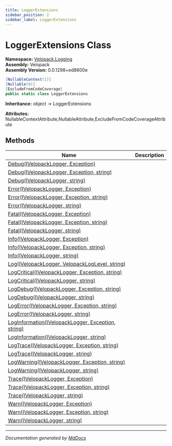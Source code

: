 ```yaml
---
title: LoggerExtensions
sidebar_position: 2
sidebar_label: LoggerExtensions
---
```

<!--  
  <auto-generated>   
    The contents of this file were generated by a tool.  
    Changes to this file may be list if the file is regenerated  
  </auto-generated>   
-->

# LoggerExtensions Class

**Namespace:** [Velopack.Logging](../index.md)  
**Assembly:** Velopack  
**Assembly Version:** 0.0.1298+ed8600e

```csharp
[NullableContext(1)]
[Nullable(0)]
[ExcludeFromCodeCoverage]
public static class LoggerExtensions
```

**Inheritance:** object → LoggerExtensions

**Attributes:** NullableContextAttribute,NullableAttribute,ExcludeFromCodeCoverageAttribute

## Methods

| Name                                                                                                                           | Description |
| ------------------------------------------------------------------------------------------------------------------------------ | ----------- |
| [Debug(IVelopackLogger, Exception)](methods/Debug.md#debugivelopacklogger-exception)                                           |             |
| [Debug(IVelopackLogger, Exception, string)](methods/Debug.md#debugivelopacklogger-exception-string)                            |             |
| [Debug(IVelopackLogger, string)](methods/Debug.md#debugivelopacklogger-string)                                                 |             |
| [Error(IVelopackLogger, Exception)](methods/Error.md#errorivelopacklogger-exception)                                           |             |
| [Error(IVelopackLogger, Exception, string)](methods/Error.md#errorivelopacklogger-exception-string)                            |             |
| [Error(IVelopackLogger, string)](methods/Error.md#errorivelopacklogger-string)                                                 |             |
| [Fatal(IVelopackLogger, Exception)](methods/Fatal.md#fatalivelopacklogger-exception)                                           |             |
| [Fatal(IVelopackLogger, Exception, string)](methods/Fatal.md#fatalivelopacklogger-exception-string)                            |             |
| [Fatal(IVelopackLogger, string)](methods/Fatal.md#fatalivelopacklogger-string)                                                 |             |
| [Info(IVelopackLogger, Exception)](methods/Info.md#infoivelopacklogger-exception)                                              |             |
| [Info(IVelopackLogger, Exception, string)](methods/Info.md#infoivelopacklogger-exception-string)                               |             |
| [Info(IVelopackLogger, string)](methods/Info.md#infoivelopacklogger-string)                                                    |             |
| [Log(IVelopackLogger, VelopackLogLevel, string)](methods/Log.md)                                                               |             |
| [LogCritical(IVelopackLogger, Exception, string)](methods/LogCritical.md#logcriticalivelopacklogger-exception-string)          |             |
| [LogCritical(IVelopackLogger, string)](methods/LogCritical.md#logcriticalivelopacklogger-string)                               |             |
| [LogDebug(IVelopackLogger, Exception, string)](methods/LogDebug.md#logdebugivelopacklogger-exception-string)                   |             |
| [LogDebug(IVelopackLogger, string)](methods/LogDebug.md#logdebugivelopacklogger-string)                                        |             |
| [LogError(IVelopackLogger, Exception, string)](methods/LogError.md#logerrorivelopacklogger-exception-string)                   |             |
| [LogError(IVelopackLogger, string)](methods/LogError.md#logerrorivelopacklogger-string)                                        |             |
| [LogInformation(IVelopackLogger, Exception, string)](methods/LogInformation.md#loginformationivelopacklogger-exception-string) |             |
| [LogInformation(IVelopackLogger, string)](methods/LogInformation.md#loginformationivelopacklogger-string)                      |             |
| [LogTrace(IVelopackLogger, Exception, string)](methods/LogTrace.md#logtraceivelopacklogger-exception-string)                   |             |
| [LogTrace(IVelopackLogger, string)](methods/LogTrace.md#logtraceivelopacklogger-string)                                        |             |
| [LogWarning(IVelopackLogger, Exception, string)](methods/LogWarning.md#logwarningivelopacklogger-exception-string)             |             |
| [LogWarning(IVelopackLogger, string)](methods/LogWarning.md#logwarningivelopacklogger-string)                                  |             |
| [Trace(IVelopackLogger, Exception)](methods/Trace.md#traceivelopacklogger-exception)                                           |             |
| [Trace(IVelopackLogger, Exception, string)](methods/Trace.md#traceivelopacklogger-exception-string)                            |             |
| [Trace(IVelopackLogger, string)](methods/Trace.md#traceivelopacklogger-string)                                                 |             |
| [Warn(IVelopackLogger, Exception)](methods/Warn.md#warnivelopacklogger-exception)                                              |             |
| [Warn(IVelopackLogger, Exception, string)](methods/Warn.md#warnivelopacklogger-exception-string)                               |             |
| [Warn(IVelopackLogger, string)](methods/Warn.md#warnivelopacklogger-string)                                                    |             |

___

*Documentation generated by [MdDocs](https://github.com/ap0llo/mddocs)*
